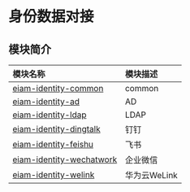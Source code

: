 # 身份数据对接

## 模块简介

| 模块名称       | 模块描述          |  
| :----         |            :----|
|[eiam-identity-common](eiam-identity-common)|common|
|[eiam-identity-ad](eiam-identity-ad) |AD|
|[eiam-identity-ldap](eiam-identity-ldap) |LDAP|
|[eiam-identity-dingtalk](eiam-identity-dingtalk) |钉钉|
|[eiam-identity-feishu](eiam-identity-feishu) |飞书|
|[eiam-identity-wechatwork](eiam-identity-wechatwork) |企业微信|
|[eiam-identity-welink](eiam-identity-welink)|华为云WeLink|